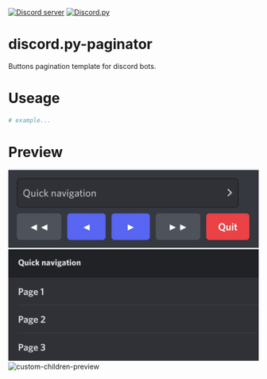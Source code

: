 [![Discord server](https://discord.com/api/guilds/843994109366501376/embed.png)](https://discord.gg/DFDUpXJNdc) [![Discord.py](https://img.shields.io/badge/Discord.py-2.0-blue)](https://github.com/Rapptz/discord.py)
# discord.py-paginator
Buttons pagination template for discord bots.

# Useage
```py
# example...
```

# Preview
![layout-preview](images/layout.jpg)
![quick-navigation-preview](images/quick-navigation.jpg)
![custom-children-preview](images/custom-children.jpg)
